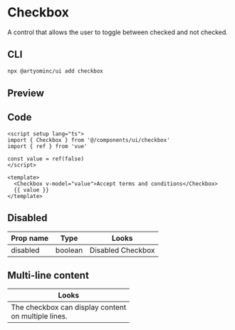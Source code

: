 # Checkbox

A control that allows the user to toggle between checked and not checked.

## CLI

```sh
npx @artyominc/ui add checkbox
```

## Preview

<ClientOnly>
  <ExampleOfCheckbox />
</ClientOnly>

## Code

```vue
<script setup lang="ts">
import { Checkbox } from '@/components/ui/checkbox'
import { ref } from 'vue'

const value = ref(false)
</script>

<template>
  <Checkbox v-model="value">Accept terms and conditions</Checkbox>
  {{ value }}
</template>
```

## Disabled

| Prop name | Type    | Looks                                                                      |
| --------- | ------- | -------------------------------------------------------------------------- |
| disabled  | boolean | <ClientOnly><Checkbox disabled >Disabled Checkbox</Checkbox> </ClientOnly> |

## Multi-line content

| Looks                                                                                                      |
| ---------------------------------------------------------------------------------------------------------- |
| <ClientOnly><Checkbox  > The checkbox can display content<br/> on multiple lines.</Checkbox> </ClientOnly> |
